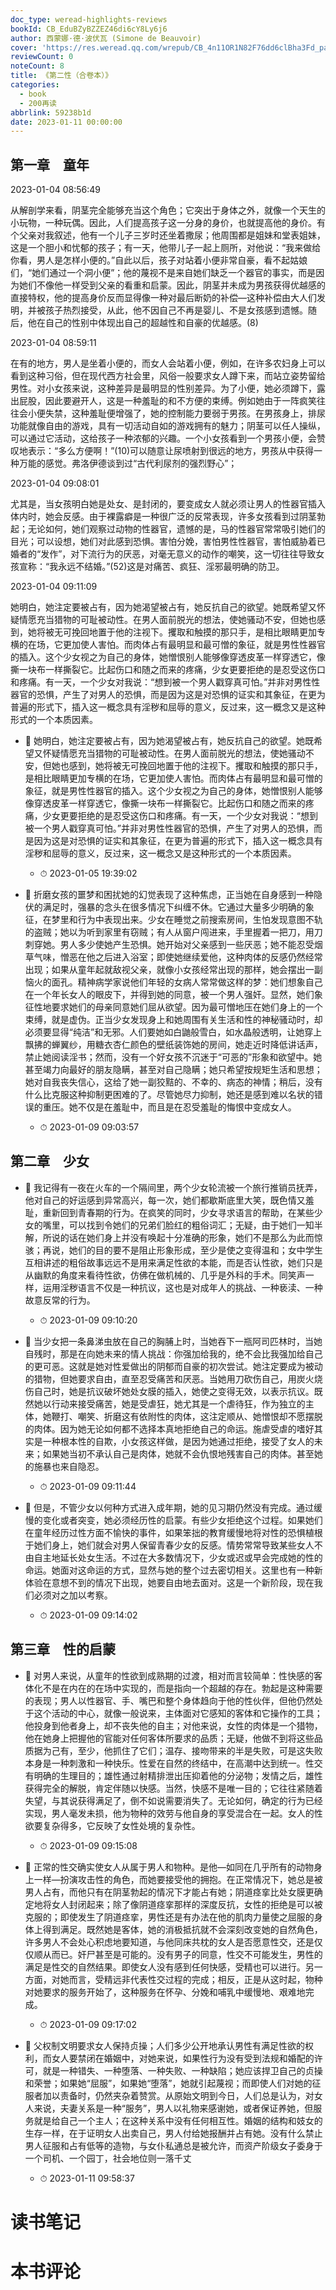 ```yaml
---
doc_type: weread-highlights-reviews
bookId: CB_EduBZyBZZEZ46di6cY8Ly6j6
author: 西蒙娜·德·波伏瓦 (Simone de Beauvoir)
cover: 'https://res.weread.qq.com/wrepub/CB_4n11OR1N82F76dd6clBha3Fd_parsecover'
reviewCount: 0
noteCount: 8
title: 《第二性（合卷本）》
categories:
  - book
  - 200再读
abbrlink: 59238b1d
date: 2023-01-11 00:00:00
---
```


## 第一章　童年

2023-01-04 08:56:49

从解剖学来看，阴茎完全能够充当这个角色；它突出于身体之外，就像一个天生的小玩物，一种玩偶。因此，人们提高孩子这一分身的身价，也就提高他的身价。有个父亲对我叙述，他有一个儿子三岁时还坐着撒尿；他周围都是姐妹和堂表姐妹，这是一个胆小和忧郁的孩子；有一天，他带儿子一起上厕所，对他说：“我来做给你看，男人是怎样小便的。”自此以后，孩子对站着小便非常自豪，看不起姑娘们，“她们通过一个洞小便”；他的蔑视不是来自她们缺乏一个器官的事实，而是因为她们不像他一样受到父亲的看重和启蒙。因此，阴茎并未成为男孩获得优越感的直接特权，他的提高身价反而显得像一种对最后断奶的补偿—这种补偿由大人们发明，并被孩子热烈接受，从此，他不因自己不再是婴儿、不是女孩感到遗憾。随后，他在自己的性别中体现出自己的超越性和自豪的优越感。(8)

2023-01-04 08:59:11

在有的地方，男人是坐着小便的，而女人会站着小便，例如，在许多农妇身上可以看到这种习俗，但在现代西方社会里，风俗一般要求女人蹲下来，而站立姿势留给男性。对小女孩来说，这种差异是最明显的性别差异。为了小便，她必须蹲下，露出屁股，因此要避开人，这是一种羞耻的和不方便的束缚。例如她由于一阵疯笑往往会小便失禁，这种羞耻便增强了，她的控制能力要弱于男孩。在男孩身上，排尿功能就像自由的游戏，具有一切活动自如的游戏拥有的魅力；阴茎可以任人操纵，可以通过它活动，这给孩子一种浓郁的兴趣。一个小女孩看到一个男孩小便，会赞叹地表示：“多么方便啊！”(10)可以随意让尿喷射到很远的地方，男孩从中获得一种万能的感觉。弗洛伊德谈到过“古代利尿剂的强烈野心”；

2023-01-04 09:08:01

尤其是，当女孩明白她是处女、是封闭的，要变成女人就必须让男人的性器官插入体内时，她会反感。由于裸露癖是一种很广泛的反常表现，许多女孩看到过阴茎勃起；无论如何，她们观察过动物的性器官，遗憾的是，马的性器官常常吸引她们的目光；可以设想，她们对此感到恐惧。害怕分娩，害怕男性性器官，害怕威胁着已婚者的“发作”，对下流行为的厌恶，对毫无意义的动作的嘲笑，这一切往往导致女孩宣称：“我永远不结婚。”(52)这是对痛苦、疯狂、淫邪最明确的防卫。

2023-01-04 09:11:09

她明白，她注定要被占有，因为她渴望被占有，她反抗自己的欲望。她既希望又怀疑情愿充当猎物的可耻被动性。在男人面前脱光的想法，使她骚动不安，但她也感到，她将被无可挽回地置于他的注视下。攫取和触摸的那只手，是相比眼睛更加专横的在场，它更加使人害怕。而肉体占有最明显和最可憎的象征，就是男性性器官的插入。这个少女视之为自己的身体，她憎恨别人能够像穿透皮革一样穿透它，像撕一块布一样撕裂它。比起伤口和随之而来的疼痛，少女更要拒绝的是忍受这伤口和疼痛。有一天，一个少女对我说：“想到被一个男人戳穿真可怕。”并非对男性性器官的恐惧，产生了对男人的恐惧，而是因为这是对恐惧的证实和其象征，在更为普遍的形式下，插入这一概念具有淫秽和屈辱的意义，反过来，这一概念又是这种形式的一个本质因素。




- 📌 她明白，她注定要被占有，因为她渴望被占有，她反抗自己的欲望。她既希望又怀疑情愿充当猎物的可耻被动性。在男人面前脱光的想法，使她骚动不安，但她也感到，她将被无可挽回地置于他的注视下。攫取和触摸的那只手，是相比眼睛更加专横的在场，它更加使人害怕。而肉体占有最明显和最可憎的象征，就是男性性器官的插入。这个少女视之为自己的身体，她憎恨别人能够像穿透皮革一样穿透它，像撕一块布一样撕裂它。比起伤口和随之而来的疼痛，少女更要拒绝的是忍受这伤口和疼痛。有一天，一个少女对我说：“想到被一个男人戳穿真可怕。”并非对男性性器官的恐惧，产生了对男人的恐惧，而是因为这是对恐惧的证实和其象征，在更为普遍的形式下，插入这一概念具有淫秽和屈辱的意义，反过来，这一概念又是这种形式的一个本质因素。 
    - ⏱ 2023-01-05 19:39:02 

- 📌 折磨女孩的噩梦和困扰她的幻觉表现了这种焦虑，正当她在自身感到一种隐伏的满足时，强暴的念头在很多情况下纠缠不休。它通过大量多少明确的象征，在梦里和行为中表现出来。少女在睡觉之前搜索房间，生怕发现意图不轨的盗贼；她以为听到家里有窃贼；有人从窗户闯进来，手里握着一把刀，用刀刺穿她。男人多少使她产生恐惧。她开始对父亲感到一些厌恶；她不能忍受烟草气味，憎恶在他之后进入浴室；即使她继续爱他，这种肉体的反感仍然经常出现；如果从童年起就敌视父亲，就像小女孩经常出现的那样，她会摆出一副恼火的面孔。精神病学家说他们年轻的女病人常常做这样的梦：她们想象自己在一个年长女人的眼皮下，并得到她的同意，被一个男人强奸。显然，她们象征性地要求她们的母亲同意她们屈从欲望。因为最可憎地压在她们身上的一个束缚，就是虚伪。正当少女发现身上和她周围有关生活和性的神秘骚动时，却必须要显得“纯洁”和无邪。人们要她如白鼬般雪白，如水晶般透明，让她穿上飘拂的蝉翼纱，用糖衣杏仁颜色的壁纸装饰她的房间，她走近时降低讲话声，禁止她阅读淫书；然而，没有一个好女孩不沉迷于“可恶的”形象和欲望中。她甚至竭力向最好的朋友隐瞒，甚至对自己隐瞒；她只希望按规矩生活和思想；她对自我丧失信心，这给了她一副狡黠的、不幸的、病态的神情；稍后，没有什么比克服这种抑制更困难的了。尽管她尽力抑制，她还是感到难以名状的错误的重压。她不仅是在羞耻中，而且是在忍受羞耻的悔恨中变成女人。 
    - ⏱ 2023-01-09 09:03:57 
## 第二章　少女


- 📌 我记得有一夜在火车的一个隔间里，两个少女轮流被一个旅行推销员抚弄，他对自己的好运感到异常高兴，每一次，她们都歇斯底里大笑，既色情又羞耻，重新回到青春期的行为。在疯笑的同时，少女寻求语言的帮助，在某些少女的嘴里，可以找到令她们的兄弟们脸红的粗俗词汇；无疑，由于她们一知半解，所说的话在她们身上并没有唤起十分准确的形象，她们不是那么为此而惊骇；再说，她们的目的要不是阻止形象形成，至少是使之变得温和；女中学生互相讲述的粗俗故事远远不是用来满足性欲的本能，而是否认性欲，她们只是从幽默的角度来看待性欲，仿佛在做机械的、几乎是外科的手术。同笑声一样，运用淫秽语言不仅是一种抗议，这也是对成年人的挑战、一种亵渎、一种故意反常的行为。 
    - ⏱ 2023-01-09 09:10:20 

- 📌 当少女把一条鼻涕虫放在自己的胸脯上时，当她吞下一瓶阿司匹林时，当她自残时，那是在向她未来的情人挑战：你强加给我的，绝不会比我强加给自己的更可恶。这就是她对性爱做出的阴郁而自豪的初次尝试。她注定要成为被动的猎物，但她要求自由，直至忍受痛苦和厌恶。当她用刀砍伤自己，用炭火烧伤自己时，她是抗议破坏她处女膜的插入，她使之变得无效，以表示抗议。既然她以行动来接受痛苦，她是受虐狂，她尤其是一个虐待狂，作为独立的主体，她鞭打、嘲笑、折磨这有依附性的肉体，这注定顺从、她憎恨却不愿摆脱的肉体。因为她无论如何都不选择本真地拒绝自己的命运。施虐受虐的嗜好其实是一种根本性的自欺，小女孩这样做，是因为她通过拒绝，接受了女人的未来；如果她当初不承认自己是肉体，她就不会仇恨地残害自己的肉体。甚至她的施暴也来自隐忍。 
    - ⏱ 2023-01-09 09:11:44 

- 📌 但是，不管少女以何种方式进入成年期，她的见习期仍然没有完成。通过缓慢的变化或者突变，她必须经历性的启蒙。有些少女拒绝这个过程。如果她们在童年经历过性方面不愉快的事件，如果笨拙的教育缓慢地将对性的恐惧植根于她们身上，她们就会对男人保留青春少女的反感。情势常常导致某些女人不由自主地延长处女生活。不过在大多数情况下，少女或迟或早会完成她的性的命运。她面对这命运的方式，显然与她的整个过去密切相关。这里也有一种新体验在意想不到的情况下出现，她要自由地去面对。这是一个新阶段，现在我们必须对之加以考察。 
    - ⏱ 2023-01-09 09:14:02 
## 第三章　性的启蒙


- 📌 对男人来说，从童年的性欲到成熟期的过渡，相对而言较简单：性快感的客体化不是在内在的在场中实现的，而是指向一个超越的存在。勃起是这种需要的表现；男人以性器官、手、嘴巴和整个身体趋向于他的性伙伴，但他仍然处于这个活动的中心，就像一般说来，主体面对它感知的客体和它操作的工具；他投身到他者身上，却不丧失他的自主；对他来说，女性的肉体是一个猎物，他在她身上把握他的官能对任何客体所要求的品质；无疑，他做不到将这些品质据为己有，至少，他抓住了它们；温存、接吻带来的半是失败，可是这失败本身是一种刺激和一种快乐。性爱在自然的终结中，在高潮中达到统一。性交有明确的生理目的；雄性通过射精排泄出压抑着他的分泌物；发情之后，雄性获得完全的解脱，肯定伴随以快感。当然，快感不是唯一目的；它往往紧随着失望，与其说获得满足了，倒不如说需要消失了。无论如何，确定的行为已经实现，男人毫发未损，他为物种的效劳与他自身的享受混合在一起。女人的性欲要复杂得多，它反映了女性处境的复杂性。 
    - ⏱ 2023-01-09 09:15:08 

- 📌 正常的性交确实使女人从属于男人和物种。是他—如同在几乎所有的动物身上一样—扮演攻击性的角色，而她要接受他的拥抱。在正常情况下，她总是被男人占有，而他只有在阴茎勃起的情况下才能占有她；阴道痉挛比处女膜更确定地将女人封闭起来；除了像阴道痉挛那样的深度反抗，女性的拒绝是可以被克服的；即使发生了阴道痉挛，男性还是有办法在他的肌肉力量使之屈服的身体上得到满足。既然她是客体，她的消极抵抗就不会深刻改变她的自然角色，许多男人不会处心积虑地要知道，与他同床共枕的女人是否愿意性交，还是仅仅顺从而已。奸尸甚至是可能的。没有男子的同意，性交不可能发生，男性的满足是性交的自然结果。即使女人没有感到任何快感，受精也可以进行。另一方面，对她而言，受精远非代表性交过程的完成；相反，正是从这时起，物种对她要求的服务开始了，这种服务在怀孕、分娩和哺乳中缓慢地、艰难地完成。 
    - ⏱ 2023-01-09 09:17:02 

- 📌 父权制文明要求女人保持贞操；人们多少公开地承认男性有满足性欲的权利，而女人要禁闭在婚姻中，对她来说，如果性行为没有受到法规和婚配的许可，就是一种错失、一种堕落、一种失败、一种缺陷；她应该捍卫自己的贞操和荣誉；如果她“屈服”，如果她“堕落”，她就引起蔑视；而即使人们对她的征服者加以责备时，仍然夹杂着赞赏。从原始文明到今日，人们总是认为，对女人来说，夫妻关系是一种“服务”，男人以礼物来感谢她，或者保证养她，但服务就是给自己一个主人；在这种关系中没有任何相互性。婚姻的结构和妓女的生存一样，在于证明女人出卖自己，男人付给她报酬并占有她。没有什么禁止男人征服和占有低等的造物，与女仆私通总是被允许，而资产阶级女子委身于一个司机、一个园丁，社会地位则一落千丈 
    - ⏱ 2023-01-11 09:58:37 

# 读书笔记


# 本书评论
